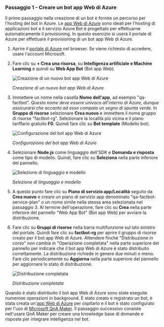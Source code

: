 ### <a name="exercise-1-create-an-azure-web-app-bot"></a>Passaggio 1 - Creare un bot app Web di Azure

Il primo passaggio nella creazione di un bot è fornire un percorso per l'hosting del bot in Azure. Le [app Web di Azure](https://azure.microsoft.com/services/app-service/web/) sono ideali per l'hosting di applicazioni bot e il servizio Azure Bot è progettato per effettuarne automaticamente il provisioning. In questo esercizio si userà il portale di Azure per effettuare il provisioning di un bot app Web di Azure.

1. Aprire il [portale di Azure](https://portal.azure.com) nel browser. Se viene richiesto di accedere, usare l'account Microsoft.

1. Fare clic su **+ Crea una risorsa**, su **Intelligenza artificiale e Machine Learning** e quindi su **Web App Bot** (Bot app Web).
 
    ![Creazione di un nuovo bot app Web di Azure](../images/new-bot-service.png)

    _Creazione di un nuovo bot app Web di Azure_
  
1. Immettere un nome nella casella **Nome dell'app**, ad esempio "qa-factbot". *Questo nome deve essere univoco all'interno di Azure, dunque assicurarsi che accanto ad esso compaia un segno di spunta verde.* In **Gruppo di risorse** selezionare **Crea nuovo** e immettere il nome gruppo di risorse "factbot-rg". Selezionare la località più vicina e il piano tariffario gratuito **F0**. Quindi fare clic su **Bot template** (Modello bot).

    ![Configurazione del bot app Web di Azure](../images/portal-start-bot-creation.png)

    _Configurazione del bot app Web di Azure_

1. Selezionare **Node.js** come linguaggio dell'SDK e **Domanda e risposta** come tipo di modello. Quindi, fare clic su **Seleziona** nella parte inferiore del pannello.   
  
    ![Selezione di linguaggio e modello](../images/portal-select-template.png)

    _Selezione di linguaggio e modello_

1. A questo punto fare clic su **Piano di servizio app/Località** seguito da **Crea nuovo** e creare un piano di servizio app denominato "qa-factbot-service-plan" o un nome simile nella stessa area selezionata nel passaggio 3. Al termine dell'operazione, fare clic su **Crea** nella parte inferiore del pannello "Web App Bot" (Bot app Web) per avviare la distribuzione. 

1. Fare clic su **Gruppi di risorse** nella barra multifunzione sul lato sinistro del portale. Quindi fare clic su **factbot-rg** per aprire il gruppo di risorse creato per il bot app Web di Azure. Attendere finché "Distribuzione in corso" non cambia in "Operazione completata" nella parte superiore del pannello per indicare che il bot app Web di Azure è stato distribuito correttamente. La distribuzione richiede in genere due minuti o meno. Fare clic periodicamente su **Aggiorna** nella parte superiore del pannello per aggiornare lo stato di distribuzione.

    ![Distribuzione completata](../images/deployment-succeeded.png)

    _Distribuzione completata_
  
Quando è stato distribuito il bot app Web di Azure sono state eseguite numerose operazioni in background. È stato creato e registrato un bot, è stata creata un'[app Web di Azure](https://azure.microsoft.com/services/app-service/web/) per ospitarlo e il bot è stato configurato per l'uso di [Microsoft QnA Maker](https://www.qnamaker.ai/). Il passaggio successivo consiste nell'usare QnA Maker per creare una knowledge base di domande e risposte per integrare intelligenza nel bot.